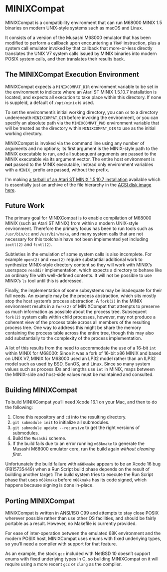 # MINIXCompat

MINIXCompat is a compatibility environment that can run M68000 MINIX 1.5
binaries on modern UNIX-style systems such as macOS and Linux.

It consists of a version of the Musashi M68000 emulator that has been modified
to perform a callback upon encountering a `TRAP` instruction, plus a system
call emulator invoked by that callback that more-or-less directly translates
the UNIX V7 system calls issued by MINIX binaries into modern POSIX system
calls, and then translates their results back.


## The MINIXCompat Execution Environment

MINIXCompat expects a `MINIXCOMPAT_DIR` environment variable to be set in the
environment to indicate where an Atari ST MINIX 1.5.10.7 installation is
located, and expects all execution to take place within this directory. If
none is suppleid, a default of `/opt/minix` is used.

To set the environment’s initial working directory, you can `cd` to a
directory undereneath `MINIXCOMPAT_DIR` before invoking the environment, or
you can specify an absolute path via the `MINIXCOMPAT_PWD` environment
variable that will be treated as the directory within `MINIXCOMPAT_DIR` to use
as the initial working directory.

MINIXCompat is invoked via the command line using any number of arguments and
no options; its first argument is the MINIX-style path to the MINIX executable
to run, and all subsequent arguments are passed to the MINIX executable via
its argument vector.  The entire host environment is **not** passed to the
MINIX executable, instead only environment variables with a `MINIX_` prefix
are passed, without the prefix.

I'm making [a tarball of an Atari ST MINIX 1.5.10.7
installation](http://rendezvous.eschatologist.net/cmh/minix-st-1.5.10.7.tar.bz2)
available which is essentially just an archive of the file hierarchy in
the [ACSI disk image here](http://www.subsole.org/minix_on_the_atari_st).


## Future Work

The primary goal for MINIXCompat is to enable compilation of M68000 MINIX
(such as Atari ST MINIX) from within a modern UNIX-style environment.
Therefore the primary focus has been to run tools such as `/usr/bin/cc` and
`/usr/bin/make`, and many system calls that are not necessary for this
toolchain have not been implemented yet including `ioctl(2)` and `fcntl(2)`.

Subtleties in the emulation of some system calls is also incomplete. For
example `open(2)` and `read(2)` require substantial additional work to
synthesize MINIX-style directory content so they will work with MINIX’s
userspace `readdir` implementation, which expects a directory to behave like
an ordinary file with well-defined contents. It will not be possible to use
MINIX’s `ls` tool until this is addressed.

Finally, the implementation of some subsystems may be inadequate for their
full needs. An example may be the process abstraction, which sits mostly atop
the host system’s process abstraction: A `fork(2)` in the MINIX environment
results in a `fork(2)` of MINIXCompat that attempts to preserve as much
information as possible about the process tree. Subsequent `fork(2)` system
calls within child processes, however, may not produce a coherent view of the
process table across all members of the resulting process tree. One way to
address this might be share the memory containing the process table across the
entire tree, though this may also add substantially to the complexity of the
process implementation.

A lot of this results from the need to accommodate the use of a 16-bit `int`
within MINIX for M68000: Since it was a fork of 16-bit x86 MINIX and based on
UNIX V7, MINIX for M68000 used an LP32 model rather than an ILP32 model such
as used by BSD, SunOS, and Linux. Since so many system values such as process
IDs and lengths use `int` in MINIX, maps between the MINIX-side and host-side
values must be maintained and consulted.


## Building MINIXCompat

To build MINIXCompat you’ll need Xcode 16.1 on your Mac, and then to do the
following:

1. Clone this repository and `cd` into the resulting directory.
2. `git submodule init` to initialize all submodules.
3. `git submodule update --recursive` to get the right versions of submodules.
4. Build the `Musashi` scheme.
5. If the build fails due to an error running `m68kmake` to generate the Musashi M68000 emulator core, run the build again *without cleaning first*.

Unfortunately the build failure with `m68kmake` appears to be an Xcode 16 bug
(FB15735449) when a Run Script build phase depends on the result of building
another target: The build system tries to execute the Run Script phase that
uses `m68kmake` before `m68kmake` has its code signed, which happens because
signing is done in-place.


## Porting MINIXCompat

MINIXCompat is written in ANSI/ISO C99 and attempts to stay close POSIX
wherever possible rather than use other OS facilities, and should be fairly
portable as a result. However, no Makefile is currently provided.

For ease of inter-operation between the emulated 68K environment and the
modern POSIX host, MINIXCompat uses enums with fixed underlying types, so
you’ll need a compiler with support for that feature.

As an example, the stock `gcc` included with NetBSD 10 doesn’t support enums
with fixed underlying types in C, so building MINIXCompat on it will require
using a more recent `gcc` or `clang` as the compiler.
